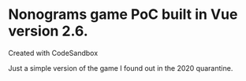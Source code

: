# Nonograms game PoC built in Vue version 2.6.

Created with CodeSandbox

Just a simple version of the game I found out in the 2020 quarantine.


[comment]: # (To deploy to a Github page:)
[comment]: # (- Download master branch)
[comment]: # (- Set your "publicPath" value in vue.config.js file.)
[comment]: # (- Run:)
[comment]: # (    npm install)
[comment]: # (    npm run build)
[comment]: # (    git subtree push --prefix dist origin gh-pages)
